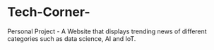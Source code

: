 # Tech-Corner-
Personal Project - A Website that displays trending news of different categories such as data science, AI and IoT.
